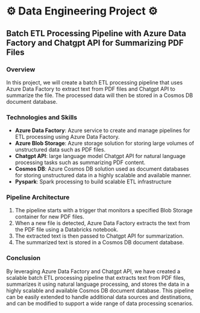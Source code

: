 # ⚙️ Data Engineering Project ⚙️
## Batch ETL Processing Pipeline with Azure Data Factory and Chatgpt API for Summarizing PDF Files

### Overview

In this project, we will create a batch ETL processing pipeline that uses Azure Data Factory to extract text from PDF files and Chatgpt API to summarize the file. The processed data will then be stored in a Cosmos DB document database.

### Technologies and Skills

- **Azure Data Factory**: Azure service to create and manage pipelines for ETL processing using Azure Data Factory.
- **Azure Blob Storage**: Azure storage solution for storing large volumes of unstructured data such as PDF files.
- **Chatgpt API**: large language model Chatgpt API for natural language processing tasks such as summarizing PDF content.
- **Cosmos DB**: Azure Cosmos DB solution used as document databases for storing unstructured data in a highly scalable and available manner.
- **Pyspark**: Spark processing to build scalable ETL infrastructure


### Pipeline Architecture

1. The pipeline starts with a trigger that monitors a specified Blob Storage container for new PDF files.
2. When a new file is detected, Azure Data Factory extracts the text from the PDF file using a Databricks notebook.
3. The extracted text is then passed to Chatgpt API for summarization.
4. The summarized text is stored in a Cosmos DB document database.

### Conclusion

By leveraging Azure Data Factory and Chatgpt API, we have created a scalable batch ETL processing pipeline that extracts text from PDF files, summarizes it using natural language processing, and stores the data in a highly scalable and available Cosmos DB document database. This pipeline can be easily extended to handle additional data sources and destinations, and can be modified to support a wide range of data processing scenarios.
